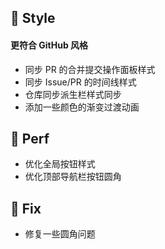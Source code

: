 ## 🌈 Style

#### 更符合 GitHub 风格

- 同步 PR 的合并提交操作面板样式
- 同步 Issue/PR 的时间线样式
- 仓库同步派生栏样式同步
- 添加一些颜色的渐变过渡动画

## 🎈 Perf

- 优化全局按钮样式
- 优化顶部导航栏按钮圆角

## 🐞 Fix

- 修复一些圆角问题